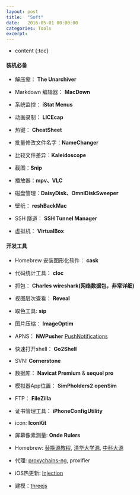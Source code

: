 ```yaml
---
layout: post
title:  "Soft"
date:   2016-05-01 00:00:00
categories: Tools
excerpt: 
---
```


* content
{:toc}

#### 装机必备

- 解压缩： **The Unarchiver**

- Markdown 编辑器： **MacDown**

- 系统监控： **iStat Menus**

- 动画录制： **LICEcap**

- 热键： **CheatSheet**

- 批量修改文件名字：**NameChanger**

- 比较文件差异：**Kaleidoscope**

- 截图：**Snip**

- 播放器：**mpv、VLC**

- 磁盘管理：**DaisyDisk、OmniDiskSweeper**

- 壁纸： **reshBackMac**

- SSH 隧道： **SSH Tunnel Manager**

- 虚拟机： **VirtualBox**

#### 开发工具

- Homebrew 安装图形化软件： **cask**

- 代码统计工具： **cloc**

- 抓包： **Charles** **wireshark(网络数据包，非常详细)**

- 视图层次查看： **Reveal**

- 取色工具: **sip**

- 图片压缩： **ImageOptim**

- APNS： **NWPusher**  [PushNotifications](https://github.com/onmyway133/PushNotifications)

- 快速打开shell： **Go2Shell** 

- SVN: **Cornerstone**

- 数据库： **Navicat Premium** & **sequel pro**

- 模拟器App位置： **SimPholders2** **openSim**

- FTP： **FileZilla**

- 证书管理工具： **iPhoneConfigUtility**

- icon: **IconKit**

- 屏幕像素测量: **Onde Rulers**

- Homebrew: [替换源教程](https://zhuanlan.zhihu.com/p/90508170), [清华大学源](https://mirror.tuna.tsinghua.edu.cn/help/homebrew/), [中科大源](http://mirrors.ustc.edu.cn/help/brew.git.html#)

- 代理: [proxychains-ng](https://github.com/rofl0r/proxychains-ng), proxifier

- iOS热更新: [Injection](https://github.com/johnno1962/InjectionIII)

- 建模：[threejs](https://threejs.org/editor/)
